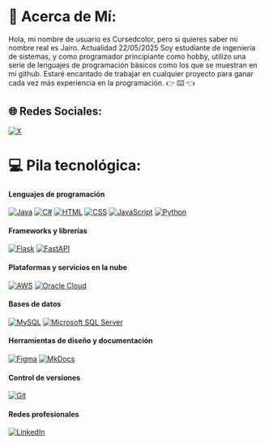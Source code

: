 # 💫 Acerca de Mí:
Hola, mi nombre de usuario es Cursedcolor, pero si quieres saber mi nombre real es Jairo. Actualidad 22/05/2025 Soy estudiante de ingeniería de sistemas, y como programador principiante como hobby, utilizo una serie de lenguajes de programación básicos como los que se muestran en mi github. Estaré encantado de trabajar en cualquier proyecto para ganar cada vez más experiencia en la programación. :point_right: :keyboard: :point_left:


## 🌐 Redes Sociales:
[![X](https://img.shields.io/badge/X-black.svg?logo=X&logoColor=white)](https://x.com/Curcolor) 

# 💻 Pila tecnológica:

#### Lenguajes de programación
[![Java](https://img.shields.io/badge/Java-%23ED8B00.svg?logo=openjdk&logoColor=white)](#)
[![C#](https://custom-icon-badges.demolab.com/badge/C%23-%23239120.svg?logo=cshrp&logoColor=white)](#)
[![HTML](https://img.shields.io/badge/HTML-%23E34F26.svg?logo=html5&logoColor=white)](#)
[![CSS](https://img.shields.io/badge/CSS-1572B6?logo=css3&logoColor=fff)](#)
[![JavaScript](https://img.shields.io/badge/JavaScript-F7DF1E?logo=javascript&logoColor=000)](#)
[![Python](https://img.shields.io/badge/Python-3776AB?logo=python&logoColor=fff)](#)

#### Frameworks y librerías
[![Flask](https://img.shields.io/badge/Flask-000?logo=flask&logoColor=fff)](#)
[![FastAPI](https://img.shields.io/badge/FastAPI-009485.svg?logo=fastapi&logoColor=white)](#)

#### Plataformas y servicios en la nube
[![AWS](https://img.shields.io/badge/AWS-%23FF9900.svg?logo=amazon-web-services&logoColor=white)](#)
[![Oracle Cloud](https://custom-icon-badges.demolab.com/badge/Oracle%20Cloud-F80000?logo=oracle&logoColor=white)](#) 

#### Bases de datos
[![MySQL](https://img.shields.io/badge/MySQL-4479A1?logo=mysql&logoColor=fff)](#) 
[![Microsoft SQL Server](https://custom-icon-badges.demolab.com/badge/Microsoft%20SQL%20Server-CC2927?logo=mssqlserver-white&logoColor=white)](#)

#### Herramientas de diseño y documentación
[![Figma](https://img.shields.io/badge/Figma-F24E1E?logo=figma&logoColor=white)](#)
[![MkDocs](https://img.shields.io/badge/MkDocs-526CFE?logo=materialformkdocs&logoColor=fff)](#)

#### Control de versiones
[![Git](https://img.shields.io/badge/Git-F05032?logo=git&logoColor=fff)](#)

#### Redes profesionales
[![LinkedIn](https://custom-icon-badges.demolab.com/badge/LinkedIn-0A66C2?logo=linkedin-white&logoColor=fff)](https://www.linkedin.com/in/jairo-andrés-arcia-osorio-a66525201)

<!-- Proudly created with GPRM ( https://gprm.itsvg.in ) -->

